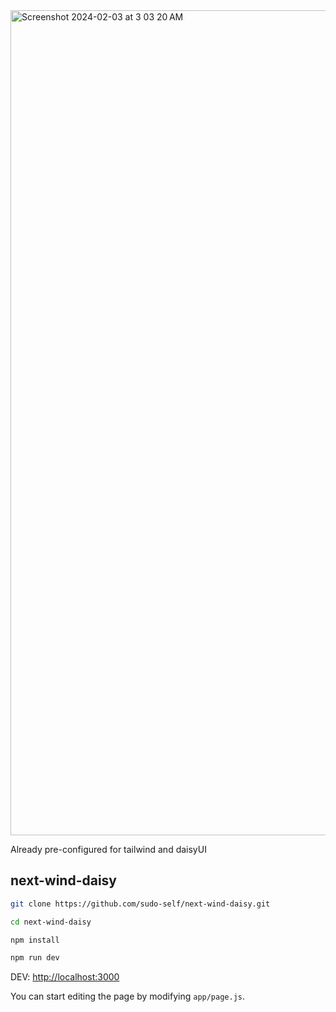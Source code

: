 <img width="1320" alt="Screenshot 2024-02-03 at 3 03 20 AM" src="https://github.com/sudo-self/retro-wind-daisy/assets/119916323/95c11903-2895-4dfe-8163-82ef3c5477eb">

Already pre-configured for tailwind and daisyUI

## next-wind-daisy

```bash
git clone https://github.com/sudo-self/next-wind-daisy.git

cd next-wind-daisy

npm install

npm run dev
```

DEV: [http://localhost:3000](http://localhost:3000) 

You can start editing the page by modifying `app/page.js`.

